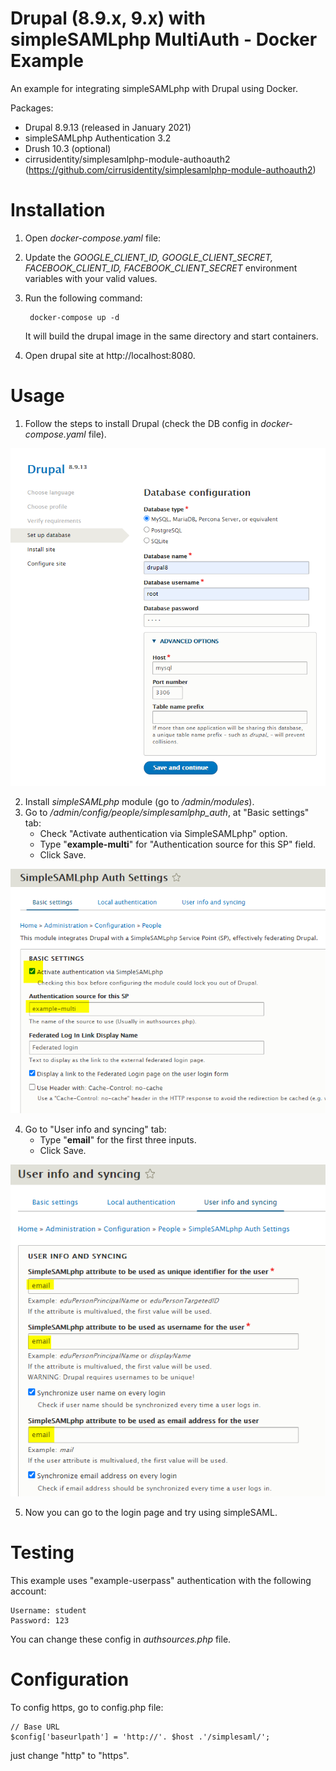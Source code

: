 # Drupal (8.9.x, 9.x) with simpleSAMLphp MultiAuth - Docker Example

An example for integrating simpleSAMLphp with Drupal using Docker.

Packages:
- Drupal 8.9.13 (released in January 2021)
- simpleSAMLphp Authentication 3.2
- Drush 10.3 (optional)
- cirrusidentity/simplesamlphp-module-authoauth2 (https://github.com/cirrusidentity/simplesamlphp-module-authoauth2)


# Installation

1. Open *docker-compose.yaml* file:
2. Update the *GOOGLE_CLIENT_ID, GOOGLE_CLIENT_SECRET, FACEBOOK_CLIENT_ID, FACEBOOK_CLIENT_SECRET* environment variables with your valid values.
3. Run the following command:
    

        docker-compose up -d

    
    It will build the drupal image in the same directory and start containers.

4. Open drupal site at http://localhost:8080.

# Usage

1. Follow the steps to install Drupal (check the DB config in *docker-compose.yaml* file).

<img src="https://raw.githubusercontent.com/phamtung1/docker-drupal-simpleSAMLphp/master/screenshots/setup-drupal-db-config.png">

2. Install *simpleSAMLphp* module (go to */admin/modules*).
3. Go to */admin/config/people/simplesamlphp_auth*, at "Basic settings" tab:
    - Check "Activate authentication via SimpleSAMLphp" option.
    - Type "**example-multi**" for "Authentication source for this SP" field.
    - Click Save.

<img src="https://raw.githubusercontent.com/phamtung1/docker-drupal-simpleSAMLphp/master/screenshots/simplessamlphp-config1.png">

4. Go to "User info and syncing" tab:
    - Type "**email**" for the first three inputs.
    - Click Save.

<img src="https://raw.githubusercontent.com/phamtung1/docker-drupal-simpleSAMLphp/master/screenshots/simplessamlphp-config2.png">

5. Now you can go to the login page and try using simpleSAML.

# Testing

This example uses "example-userpass" authentication with the following account: 

    Username: student
    Password: 123

You can change these config in *authsources.php* file.

# Configuration

To config https, go to config.php file:

    // Base URL
    $config['baseurlpath'] = 'http://'. $host .'/simplesaml/';

just change "http" to "https".